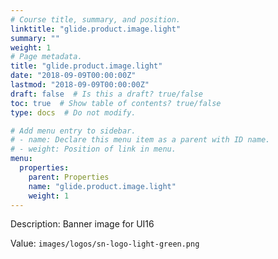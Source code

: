 ```yaml
---
# Course title, summary, and position.
linktitle: "glide.product.image.light"
summary: ""
weight: 1
# Page metadata.
title: "glide.product.image.light"
date: "2018-09-09T00:00:00Z"
lastmod: "2018-09-09T00:00:00Z"
draft: false  # Is this a draft? true/false
toc: true  # Show table of contents? true/false
type: docs  # Do not modify.

# Add menu entry to sidebar.
# - name: Declare this menu item as a parent with ID name.
# - weight: Position of link in menu.
menu:
  properties:
    parent: Properties
    name: "glide.product.image.light"
    weight: 1
---
```


Description: Banner image for UI16


Value: `images/logos/sn-logo-light-green.png`